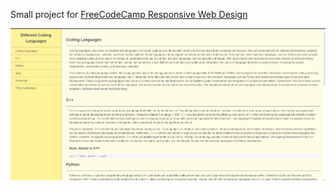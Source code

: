 



Small project for [FreeCodeCamp Responsive Web Design](https://www.freecodecamp.org/learn/2022/responsive-web-design/build-a-technical-documentation-page-project/build-a-technical-documentation-page)


![1716274159848](image/README/1716274159848.png)
